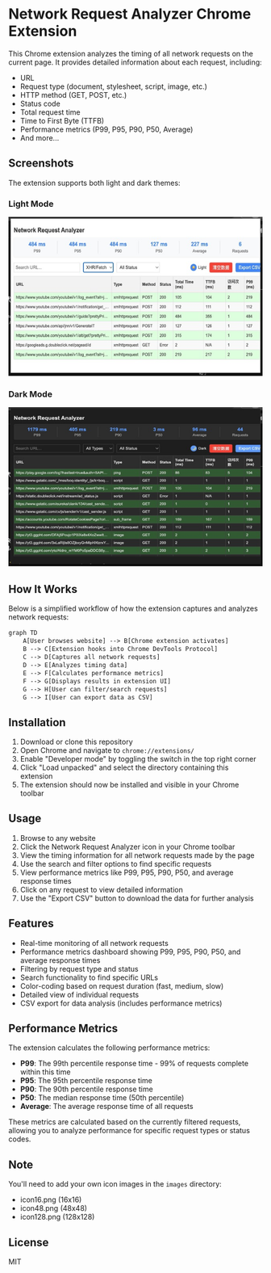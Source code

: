 # Network Request Analyzer Chrome Extension

This Chrome extension analyzes the timing of all network requests on the current page. It provides detailed information about each request, including:

- URL
- Request type (document, stylesheet, script, image, etc.)
- HTTP method (GET, POST, etc.)
- Status code
- Total request time
- Time to First Byte (TTFB)
- Performance metrics (P99, P95, P90, P50, Average)
- And more...

## Screenshots

The extension supports both light and dark themes:

### Light Mode
![Light Mode Screenshot](images/light.jpg)

### Dark Mode
![Dark Mode Screenshot](images/dark.jpg)

## How It Works

Below is a simplified workflow of how the extension captures and analyzes network requests:

```mermaid
graph TD
    A[User browses website] --> B[Chrome extension activates]
    B --> C[Extension hooks into Chrome DevTools Protocol]
    C --> D[Captures all network requests]
    D --> E[Analyzes timing data]
    E --> F[Calculates performance metrics]
    F --> G[Displays results in extension UI]
    G --> H[User can filter/search requests]
    G --> I[User can export data as CSV]
```

## Installation

1. Download or clone this repository
2. Open Chrome and navigate to `chrome://extensions/`
3. Enable "Developer mode" by toggling the switch in the top right corner
4. Click "Load unpacked" and select the directory containing this extension
5. The extension should now be installed and visible in your Chrome toolbar

## Usage

1. Browse to any website
2. Click the Network Request Analyzer icon in your Chrome toolbar
3. View the timing information for all network requests made by the page
4. Use the search and filter options to find specific requests
5. View performance metrics like P99, P95, P90, P50, and average response times
6. Click on any request to view detailed information
7. Use the "Export CSV" button to download the data for further analysis

## Features

- Real-time monitoring of all network requests
- Performance metrics dashboard showing P99, P95, P90, P50, and average response times
- Filtering by request type and status
- Search functionality to find specific URLs
- Color-coding based on request duration (fast, medium, slow)
- Detailed view of individual requests
- CSV export for data analysis (includes performance metrics)

## Performance Metrics

The extension calculates the following performance metrics:

- **P99**: The 99th percentile response time - 99% of requests complete within this time
- **P95**: The 95th percentile response time
- **P90**: The 90th percentile response time
- **P50**: The median response time (50th percentile)
- **Average**: The average response time of all requests

These metrics are calculated based on the currently filtered requests, allowing you to analyze performance for specific request types or status codes.

## Note

You'll need to add your own icon images in the `images` directory:
- icon16.png (16x16)
- icon48.png (48x48)
- icon128.png (128x128)

## License

MIT